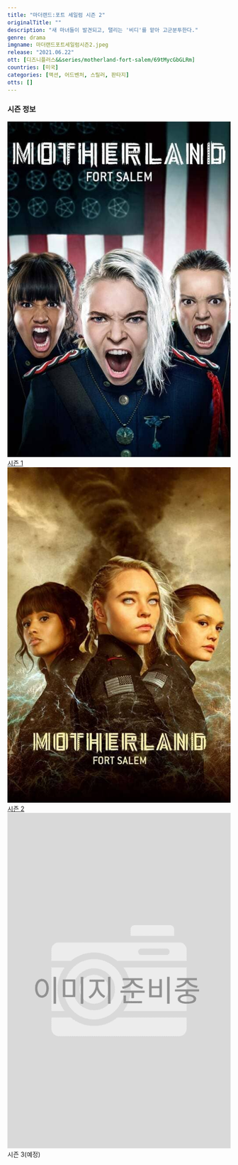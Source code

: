 ```yaml
---
title: "마더랜드:포트 세일럼 시즌 2"
originalTitle: ""
description: "새 마녀들이 발견되고, 탤리는 '비디'를 맡아 고군분투한다."
genre: drama
imgname: 마더랜드포트세일럼시즌2.jpeg
release: "2021.06.22"
ott: [디즈니플러스&&series/motherland-fort-salem/69tMycGbGLRm]
countries: [미국]
categories: [액션, 어드벤처, 스릴러, 판타지]
otts: []
---
```


### 시즌 정보

<div class="season-list">
<div class="item">
<a href="/drama/마더랜드포트세일럼시즌1" >
<img src="/poster/마더랜드포트세일럼시즌1.jpeg" alt="마더랜드포트세일럼시즌1 포스터 ">
시즌 1</a>
</div>

<div class="item">
<a href="/drama/마더랜드포트세일럼시즌2" >
<img src="/poster/마더랜드포트세일럼시즌2.jpeg" alt="마더랜드포트세일럼시즌2 포스터 ">
시즌 2</a>
</div>

<!-- <div class="item">
<a href="/drama/마더랜드포트세일럼시즌3" >
<img src="/poster/마더랜드포트세일럼시즌3.jpeg" alt="마더랜드포트세일럼시즌3 포스터 ">
시즌 3</a>
</div> -->
<div class="item">
<!-- <a href="/drama/마더랜드포트세일럼시즌3" > -->
<img src="/poster/default.png" alt="마더랜드포트세일럼시즌3 포스터 ">
시즌 3(예정)
<!-- </a> -->
</div>
</div>
